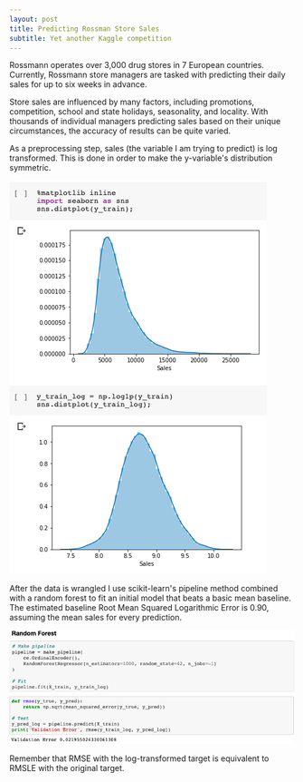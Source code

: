 ```yaml
---
layout: post
title: Predicting Rossman Store Sales
subtitle: Yet another Kaggle competition
---
```



Rossmann operates over 3,000 drug stores in 7 European countries. Currently, Rossmann store managers are tasked with predicting their daily sales for up to six weeks in advance. 

Store sales are influenced by many factors, including promotions, competition, school and state holidays, seasonality, and locality. With thousands of individual managers predicting sales based on their unique circumstances, the accuracy of results can be quite varied.

As a preprocessing step, sales (the variable I am trying to predict) is log transformed. This is done in order to make the y-variable's distribution symmetric. 

![](/img/logging.png)

After the data is wrangled I use scikit-learn's pipeline method combined with a random forest to fit an initial model that beats a basic mean baseline. The estimated baseline Root Mean Squared Logarithmic Error is 0.90, assuming the mean sales for every prediction. 

![](/img/rf1.png)
![](/img/rf2.png)

Remember that RMSE with the log-transformed target is equivalent to RMSLE with the original target.

